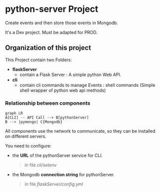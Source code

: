 # python-server Project

Create events and then store those events in Mongodb.

It's a Dev project. Must be adapted for PROD.

## Organization of this project 

This Project contain two Folders:
- __flaskServer__
  - contain a Flask Server : A simple python Web API.
- __cli__
  - contain cli commands to manage Events :  shell commands (Simple shell wrapper of python web api methods)


### Relationship between components

```mermaid
graph LR
A[CLI] -- API Call --> B[pythonServer]
B --> |pymongo| C{Mongodb}
```

All components use the network to communicate, so they can be installed on different servers.

You need to configure:
- the __URL__ of the pythonServer service for CLI.    
  > in file _cli/setenv_
- the Mongodb __connection string__ for pythonServer.
  > in file _flaskServer/config.yml_
